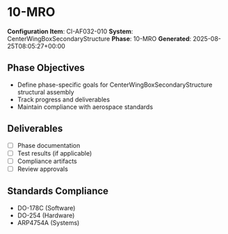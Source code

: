 # 10-MRO

**Configuration Item**: CI-AF032-010
**System**: CenterWingBoxSecondaryStructure
**Phase**: 10-MRO
**Generated**: 2025-08-25T08:05:27+00:00

## Phase Objectives
- Define phase-specific goals for CenterWingBoxSecondaryStructure structural assembly
- Track progress and deliverables
- Maintain compliance with aerospace standards

## Deliverables
- [ ] Phase documentation
- [ ] Test results (if applicable)
- [ ] Compliance artifacts
- [ ] Review approvals

## Standards Compliance
- DO-178C (Software)
- DO-254 (Hardware)
- ARP4754A (Systems)

